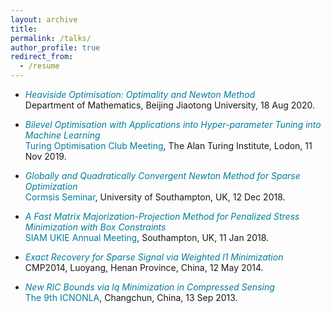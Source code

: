 ```yaml
---
layout: archive
title:  
permalink: /talks/
author_profile: true
redirect_from:
  - /resume
---
```


 * <a style="text-decoration:none; color:#007D98" href='https://arxiv.org/abs/2007.15737'><i>Heaviside Optimisation: Optimality and Newton Method</i></a><br>
 Department of Mathematics, Beijing Jiaotong University, 18 Aug 2020.

 * <a style="text-decoration:none; color:#007D98" href='https://shenglongzhou.github.io/files/Bilevel-optimisation-hyperparameter-tuning.pdf'><i>Bilevel Optimisation with Applications into Hyper-parameter Tuning into Machine Learning</i></a> <br>
 <a style="text-decoration:none; color:#007D98" href='https://turing-optimization.github.io/'>Turing Optimisation Club Meeting</a>, The Alan Turing Institute, Lodon, 11 Nov 2019.

 * <a style="text-decoration:none; color:#007D98" href='https://jmlr.org/papers/v22/19-026.html'><i>Globally and Quadratically Convergent Newton Method for Sparse Optimization</i></a><br>
<a style="text-decoration:none; color:#007D98" href='https://www.southampton.ac.uk/maths/news/seminars/2018/12/13-cormsis-seminar.page'>Cormsis Seminar</a>, University of Southampton, UK, 12 Dec 2018.

* <a style="text-decoration:none; color:#007D98" href='https://ieeexplore.ieee.org/document/8399531'><i>A Fast Matrix Majorization-Projection Method for Penalized Stress Minimization with Box Constraints</i></a><br>
<a style="text-decoration:none; color:#007D98" href='https://www.southampton.ac.uk/maths/news/seminars/2018/01/11-siam-seminar.page'>SIAM UKIE Annual Meeting</a>, Southampton, UK, 11 Jan 2018.
 
* <a style="text-decoration:none; color:#007D98" href='https://doi.org/10.1093/imaiai/iaw002'><i>Exact Recovery for Sparse Signal via Weighted l1 Minimization</i></a><br>
CMP2014, Luoyang, Henan Province, China, 12 May 2014. 

* <a style="text-decoration:none; color:#007D98" href='https://arxiv.org/abs/1308.0455'><i>New RIC Bounds via lq Minimization in Compressed Sensing</i></a><br>
<a style="text-decoration:none; color:#007D98" href='http://lsec.cc.ac.cn/~icnonla13/index.htm'>The 9th ICNONLA</a>, Changchun, China, 13 Sep 2013.

